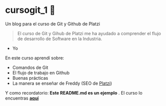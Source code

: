 # cursogit_1 💚
Un blog para el curso de Git y Github de Platzi
> El curso de Git y Gihub de Platzi me ha ayudado a comprender el flujo de desarrollo de Software en la Industria.
- Yo

En este curso aprendí sobre:
* Comandos de Git
* El flujo de trabajo en Github
* Buenas prácticas
* La manera se enseñar de Freddy (SEO de [Platzi](https://platzi.com/ "Platzi"))

Y como recordatorio: **Este README.md es un ejemplo** . El curso lo encuentras [**aquí**](https://platzi.com/cursos/git-github/ "aquí")